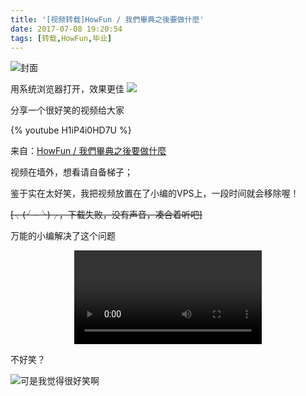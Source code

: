 ```yaml
---
title: '[视频转载]HowFun / 我們畢典之後要做什麼'
date: 2017-07-08 19:20:54
tags: [转载,HowFun,毕业]
---
```


![封面](https://i.imgur.com/0u7Nqr8.png)
<!--more-->

用系统浏览器打开，效果更佳
![](https://i.imgur.com/DS7LpQK.png)

分享一个很好笑的视频给大家

{% youtube H1iP4i0HD7U %}

来自：[HowFun / 我們畢典之後要做什麼](https://www.youtube.com/watch?v=H1iP4i0HD7U)

视频在墙外，想看请自备梯子；

鉴于实在太好笑，我把视频放置在了小编的VPS上，一段时间就会移除喔！

~~[╮(╯-╰)╭，下载失败，没有声音，凑合着听吧]~~

万能的小编解决了这个问题

<video src="https://blog.zhangsy.me/HowFun%20_%20%E6%88%91%E5%80%91%E7%95%A2%E5%85%B8%E4%B9%8B%E5%BE%8C%E8%A6%81%E5%81%9A%E4%BB%80%E9%BA%BC-H1iP4i0HD7U.mp4" controls="controls" style="max-width: 100%; display: block; margin-left: auto; margin-right: auto;"> your browser does not support the video tag </video>

不好笑？  
  
  
  
  
  
  
  
  
![可是我觉得很好笑啊](https://i.imgur.com/2rodq1v.png)

